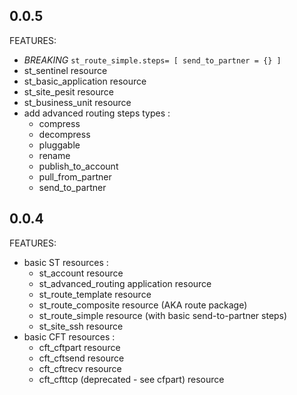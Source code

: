 

## 0.0.5

FEATURES:
- *BREAKING* `st_route_simple.steps= [ send_to_partner = {} ]` 
- st_sentinel resource
- st_basic_application resource
- st_site_pesit resource
- st_business_unit resource
- add advanced routing steps types :
  - compress 
  - decompress
  - pluggable
  - rename
  - publish_to_account
  - pull_from_partner 
  - send_to_partner

## 0.0.4

FEATURES:
- basic ST resources : 
  - st_account resource
  - st_advanced_routing application resource
  - st_route_template resource
  - st_route_composite resource (AKA route package)
  - st_route_simple resource (with basic send-to-partner steps)
  - st_site_ssh resource
- basic CFT resources : 
  - cft_cftpart resource
  - cft_cftsend resource
  - cft_cftrecv resource
  - cft_cfttcp (deprecated - see cfpart) resource
